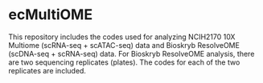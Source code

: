 # ecMultiOME

This repository includes the codes used for analyzing NCIH2170 10X Multiome (scRNA-seq + scATAC-seq) data and Bioskryb ResolveOME (scDNA-seq + scRNA-seq) data.
For Bioskryb ResolveOME analysis, there are two sequencing replicates (plates). The codes for each of the two replicates are included.
